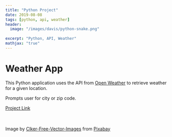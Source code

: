 ```yaml
---
title: "Python Project"
date: 2019-08-08
tags: [python, api, weather]
header:
  image: "/images/davis/python-snake.png"
  
excerpt: "Python, API, Weather"
mathjax: "true"
---
```


# Weather App

This Python application uses the API from <a href="https://openweathermap.org">Open Weather</a> to retrieve weather for a given location.

Prompts user for city or zip code.


<a href="https://github.com/amodavis/weather_app">Project Link</a>

<br>
<br>
Image by <a href="https://pixabay.com/users/clker-free-vector-images-3736/?utm_source=link-attribution&amp;utm_medium=referral&amp;utm_campaign=image&amp;utm_content=37585">Clker-Free-Vector-Images</a> from <a href="https://pixabay.com/?utm_source=link-attribution&amp;utm_medium=referral&amp;utm_campaign=image&amp;utm_content=37585">Pixabay</a>

